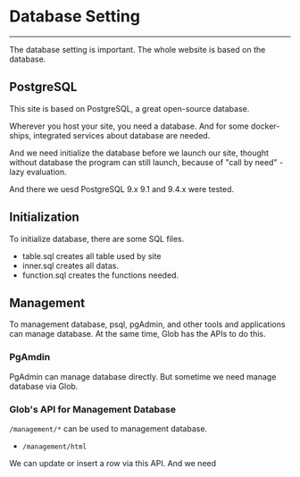 # Database Setting

---

The database setting  is important.
The whole website is based on the database.

## PostgreSQL

This site is based on PostgreSQL, a great open-source database.

Wherever you host your site, you need a database.
And for some docker-ships, integrated services about database are needed.

And we need initialize the database before we launch our site, thought without database the program can still launch, because of "call by need" - lazy evaluation.

And there we uesd PostgreSQL 9.x
9.1 and 9.4.x were tested.

## Initialization

To initialize database, there are some SQL files.

* table.sql creates all table used by site
* inner.sql creates all datas.
* function.sql creates the functions needed.

## Management

To management database, psql, pgAdmin, and other tools and applications can manage database.
At the same time, Glob has the APIs to do this.

### PgAmdin
  
PgAdmin can manage database directly.
But sometime we need manage database via Glob.
 
### Glob's API for Management Database

`/management/*` can be used to management database.

* `/management/html`

We can update or insert a row via this API.
And we need 
